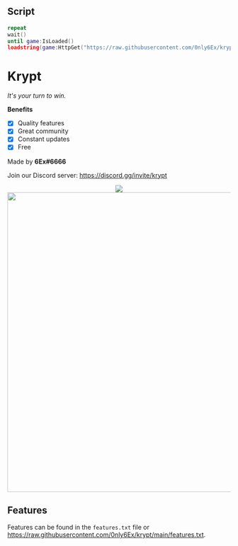 ## Script
```lua
repeat
wait()
until game:IsLoaded()
loadstring(game:HttpGet("https://raw.githubusercontent.com/0nly6Ex/krypt/main/loader"))()
```
# Krypt
<i>It's your turn to win.</i>

**__Benefits__**
- [x] Quality features
- [x] Great community
- [x] Constant updates
- [x] Free

Made by **6Ex#6666**

Join our Discord server: https://discord.gg/invite/krypt

<p align="center">
    <img src="https://cdn.discordapp.com/icons/797182325934915624/a_55186d51043b6e0e90c0a4f71baba54f.gif"/>
    </br>
    <img src="https://media.discordapp.net/attachments/793941966962294824/798332254157668362/standard.gif" width="677px"/>
</p>

## Features
Features can be found in the `features.txt` file or https://raw.githubusercontent.com/0nly6Ex/krypt/main/features.txt.
